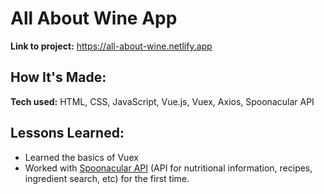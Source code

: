 # All About Wine App

**Link to project:** https://all-about-wine.netlify.app

## How It's Made:

**Tech used:** HTML, CSS, JavaScript, Vue.js, Vuex, Axios, Spoonacular API

## Lessons Learned:

- Learned the basics of Vuex
- Worked with [Spoonacular API](https://spoonacular.com/food-api) (API for nutritional information, recipes, ingredient search, etc) for the first time.

